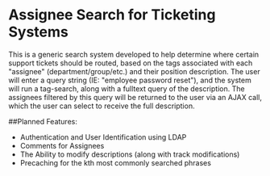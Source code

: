 # Assignee Search for Ticketing Systems

This is a generic search system developed to help determine where certain support tickets should be routed, based on the tags associated with each "assignee" (department/group/etc.) and their position description. The user will enter a query string (IE: "employee password reset"), and the system will run a tag-search, along with a fulltext query of the description. The assignees filtered by this query will be returned to the user via an AJAX call, which the user can select to receive the full description.

##Planned Features:

* Authentication and User Identification using LDAP
* Comments for Assignees
* The Ability to modify descriptions (along with track modifications)
* Precaching for the kth most commonly searched phrases